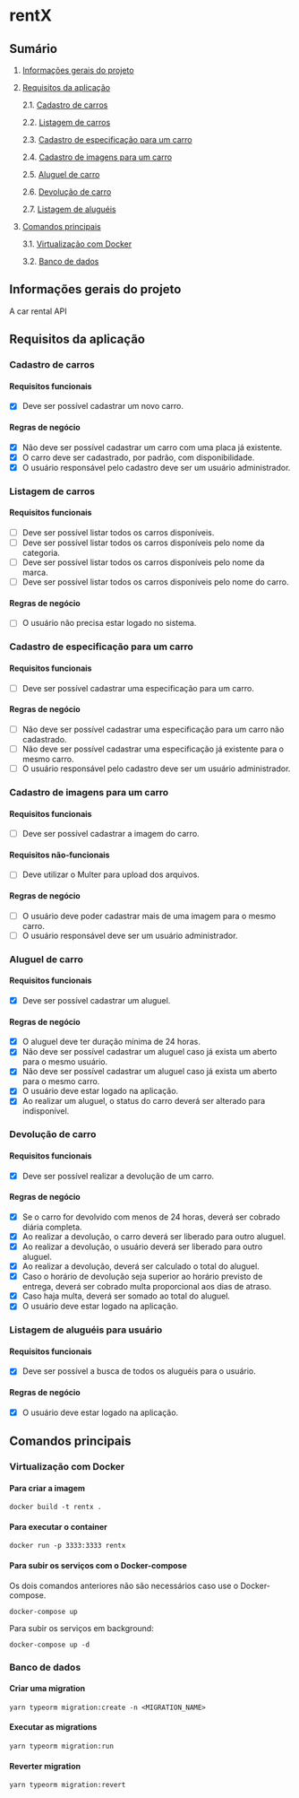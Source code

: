 # rentX

## Sumário

1. [Informações gerais do projeto](#informacoes-gerais)

2. [Requisitos da aplicação](#requisitos-aplicacao)

   2.1. [Cadastro de carros](#cadastro-carros)

   2.2. [Listagem de carros](#listagem-carros)

   2.3. [Cadastro de especificação para um carro](#cadastro-especificacoes)

   2.4. [Cadastro de imagens para um carro](#cadastro-imagens-carro)

   2.5. [Aluguel de carro](#aluguel-carro)

   2.6. [Devolução de carro](#devolucao-carro)

   2.7. [Listagem de aluguéis](#listagem-alugueis)

3. [Comandos principais](#comandos-principais)

   3.1. [Virtualização com Docker](#docker)

   3.2. [Banco de dados](#database)

## Informações gerais do projeto <a name="informacoes-gerais" />

A car rental API

## Requisitos da aplicação <a name="requisitos-aplicacao" />

### Cadastro de carros <a name="cadastro-carros" />

#### Requisitos funcionais

- [x] Deve ser possível cadastrar um novo carro.

#### Regras de negócio

- [x] Não deve ser possível cadastrar um carro com uma placa já existente.
- [x] O carro deve ser cadastrado, por padrão, com disponibilidade.
- [x] O usuário responsável pelo cadastro deve ser um usuário administrador.

### Listagem de carros <a name="listagem-carros" />

#### Requisitos funcionais

- [ ] Deve ser possível listar todos os carros disponíveis.
- [ ] Deve ser possível listar todos os carros disponíveis pelo nome da categoria.
- [ ] Deve ser possível listar todos os carros disponíveis pelo nome da marca.
- [ ] Deve ser possível listar todos os carros disponíveis pelo nome do carro.

#### Regras de negócio

- [ ] O usuário não precisa estar logado no sistema.

### Cadastro de especificação para um carro <a name="cadastro-especificacoes" />

#### Requisitos funcionais

- [ ] Deve ser possível cadastrar uma especificação para um carro.

#### Regras de negócio

- [ ] Não deve ser possível cadastrar uma especificação para um carro não cadastrado.
- [ ] Não deve ser possível cadastrar uma especificação já existente para o mesmo carro.
- [ ] O usuário responsável pelo cadastro deve ser um usuário administrador.

### Cadastro de imagens para um carro <a name="cadastro-imagens-carro" />

#### Requisitos funcionais

- [ ] Deve ser possível cadastrar a imagem do carro.

#### Requisitos não-funcionais

- [ ] Deve utilizar o Multer para upload dos arquivos.

#### Regras de negócio

- [ ] O usuário deve poder cadastrar mais de uma imagem para o mesmo carro.
- [ ] O usuário responsável deve ser um usuário administrador.

### Aluguel de carro <a name="aluguel-carro" />

#### Requisitos funcionais

- [x] Deve ser possível cadastrar um aluguel.

#### Regras de negócio

- [x] O aluguel deve ter duração mínima de 24 horas.
- [x] Não deve ser possível cadastrar um aluguel caso já exista um aberto para o mesmo usuário.
- [x] Não deve ser possível cadastrar um aluguel caso já exista um aberto para o mesmo carro.
- [x] O usuário deve estar logado na aplicação.
- [x] Ao realizar um aluguel, o status do carro deverá ser alterado para indisponível.

### Devolução de carro <a name="devolucao-carro" />

#### Requisitos funcionais

- [x] Deve ser possível realizar a devolução de um carro.

#### Regras de negócio

- [x] Se o carro for devolvido com menos de 24 horas, deverá ser cobrado diária completa.
- [x] Ao realizar a devolução, o carro deverá ser liberado para outro aluguel.
- [x] Ao realizar a devolução, o usuário deverá ser liberado para outro aluguel.
- [x] Ao realizar a devolução, deverá ser calculado o total do aluguel.
- [x] Caso o horário de devolução seja superior ao horário previsto de entrega, deverá ser cobrado multa proporcional aos dias de atraso.
- [x] Caso haja multa, deverá ser somado ao total do aluguel.
- [x] O usuário deve estar logado na aplicação.

### Listagem de aluguéis para usuário <a name="listagem-alugueis" />

#### Requisitos funcionais

- [x] Deve ser possível a busca de todos os aluguéis para o usuário.

#### Regras de negócio

- [x] O usuário deve estar logado na aplicação.

## Comandos principais <a name="comandos-principais" />

### Virtualização com Docker <a name="docker" />

#### Para criar a imagem

```
docker build -t rentx .
```

#### Para executar o container

```
docker run -p 3333:3333 rentx
```

#### Para subir os serviços com o Docker-compose

Os dois comandos anteriores não são necessários caso use o Docker-compose.

```
docker-compose up
```

Para subir os serviços em background:

```
docker-compose up -d
```

### Banco de dados <a name="database" />

#### Criar uma migration

```
yarn typeorm migration:create -n <MIGRATION_NAME>
```

#### Executar as migrations

```
yarn typeorm migration:run
```

#### Reverter migration

```
yarn typeorm migration:revert
```
